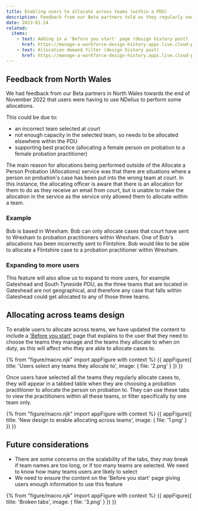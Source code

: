 ```yaml
---
title: Enabling users to allocate across teams (within a PDU)
description: Feedback from our Beta partners told us they regularly need to allocate to teams outside of the one they manage
date: 2023-01-24
related:
  items:
    - text: Adding in a 'Before you start' page (design history post)
      href: https://manage-a-workforce-design-history.apps.live.cloud-platform.service.justice.gov.uk/before-you-start/
    - text: Allocation demand filter (design history post)
      href: https://manage-a-workforce-design-history.apps.live.cloud-platform.service.justice.gov.uk/allocation-demand-filter/
---
```


## Feedback from North Wales

We had feedback from our Beta partners in North Wales towards the end of November 2022 that users were having to use NDelius to perform some allocations.

This could be due to:
- an incorrect team selected at court
- not enough capacity in the selected team, so needs to be allocated elsewhere within the PDU
- supporting best practice (allocating a female person on probation to a female probation practitioner)

The main reason for allocations being performed outside of the Allocate a Person Probation (Allocations) service was that there are situations where a person on probation's case has been put into the wrong team at court. In this instance, the allocating officer is aware that there is an allocation for them to do as they receive an email from court, but is unable to make the allocation in the service as the service only allowed them to allocate within a team.

### Example

Bob is based in Wrexham. Bob can only allocate cases that court have sent to Wrexham to probation practitioners within Wrexham. One of Bob's allocations has been incorrectly sent to Flintshire. Bob would like to be able to allocate a Flintshire case to a probation practitioner within Wrexham.

### Expanding to more users

This feature will also allow us to expand to more users, for example Gateshead and South Tyneside PDU, as the three teams that are located in Gateshead are not geographical, and therefore any case that falls within Gateshead could get allocated to any of those three teams.

## Allocating across teams design

To enable users to allocate across teams, we have updated the content to include a ['Before you start'](https://manage-a-workforce-design-history.apps.live.cloud-platform.service.justice.gov.uk/before-you-start/) page that explains to the user that they need to choose the teams they manage and the teams they allocate to when on duty, as this will affect who they are able to allocate cases to.

{% from "figure/macro.njk" import appFigure with context %}
{{ appFigure({
  title: 'Users select any teams they allocate to',
  image: {
    file: '2.png'
  }
}) }}

Once users have selected all the teams they regularly allocate cases to, they will appear in a tabbed table when they are choosing a probation practitioner to allocate the person on probation to. They can use these tabs to view the practitioners within all these teams, or filter specifically by one team only.

{% from "figure/macro.njk" import appFigure with context %}
{{ appFigure({
  title: 'New design to enable allocating across teams',
  image: {
    file: '1.png'
  }
}) }}

## Future considerations

- There are some concerns on the scalability of the tabs, they may break if team names are too long, or if too many teams are selected. We need to know how many teams users are likely to select
- We need to ensure the content on the 'Before you start' page giving users enough information to use this feature

{% from "figure/macro.njk" import appFigure with context %}
{{ appFigure({
  title: 'Broken tabs',
  image: {
    file: '3.png'
  }
}) }}